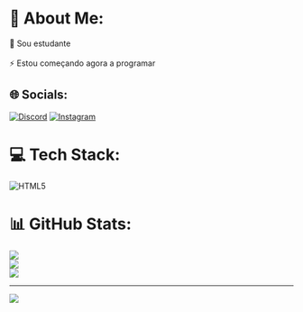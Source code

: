 # 💫 About Me:
🔭 Sou estudante<br><br>⚡ Estou começando agora a programar


## 🌐 Socials:
[![Discord](https://img.shields.io/badge/Discord-%237289DA.svg?logo=discord&logoColor=white)](https://discord.gg/playerone6314) [![Instagram](https://img.shields.io/badge/Instagram-%23E4405F.svg?logo=Instagram&logoColor=white)](https://instagram.com/https://www.instagram.com/eduu.gtr/) 

# 💻 Tech Stack:
![HTML5](https://img.shields.io/badge/html5-%23E34F26.svg?style=for-the-badge&logo=html5&logoColor=white)
# 📊 GitHub Stats:
![](https://github-readme-stats.vercel.app/api?username=duduGameplay1&theme=blue-green&hide_border=false&include_all_commits=false&count_private=false)<br/>
![](https://github-readme-streak-stats.herokuapp.com/?user=duduGameplay1&theme=blue-green&hide_border=false)<br/>
![](https://github-readme-stats.vercel.app/api/top-langs/?username=duduGameplay1&theme=blue-green&hide_border=false&include_all_commits=false&count_private=false&layout=compact)

---
[![](https://visitcount.itsvg.in/api?id=duduGameplay1&icon=0&color=0)](https://visitcount.itsvg.in)

<!-- Proudly created with GPRM ( https://gprm.itsvg.in ) -->
